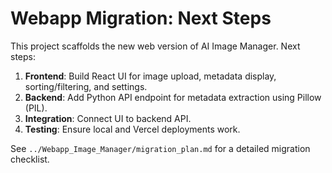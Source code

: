 # Webapp Migration: Next Steps

This project scaffolds the new web version of AI Image Manager. Next steps:

1. **Frontend**: Build React UI for image upload, metadata display, sorting/filtering, and settings.
2. **Backend**: Add Python API endpoint for metadata extraction using Pillow (PIL).
3. **Integration**: Connect UI to backend API.
4. **Testing**: Ensure local and Vercel deployments work.

See `../Webapp_Image_Manager/migration_plan.md` for a detailed migration checklist.
